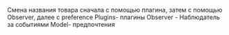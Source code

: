 Смена названия товара сначала с помощью плагина, затем с помощью Observer, далее с preference
Plugins- плагины
Observer - Наблюдатель за событиями
Model- предпочтения